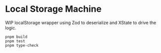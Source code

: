 # Local Storage Machine

WIP localStorage wrapper using Zod to deserialize and XState to drive the logic.

```
pnpm build
pnpm test
pnpm type-check
```
